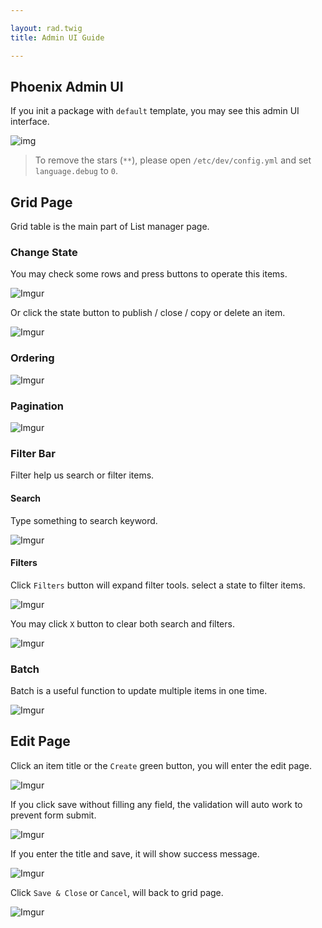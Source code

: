 ```yaml
---

layout: rad.twig
title: Admin UI Guide

---
```


## Phoenix Admin UI

If you init a package with `default` template, you may see this admin UI interface.

![img](https://cloud.githubusercontent.com/assets/1639206/9725055/0cc4e1fc-5613-11e5-9f0d-c373d7d68c87.png)

> To remove the stars (`**`), please open `/etc/dev/config.yml` and set `language.debug` to `0`.

## Grid Page

Grid table is the main part of List manager page. 

### Change State

You may check some rows and press buttons to operate this items.

![Imgur](https://i.imgur.com/1UxL0ML.jpg)

Or click the state button to publish / close / copy or delete an item.

![Imgur](https://i.imgur.com/UHp4TxQ.jpg)

### Ordering

![Imgur](https://i.imgur.com/hWWHstH.jpg)

### Pagination

![Imgur](https://i.imgur.com/v96Pl9B.jpg)

### Filter Bar

Filter help us search or filter items.

#### Search

Type something to search keyword.

![Imgur](https://i.imgur.com/EH4L5ot.jpg)

#### Filters

Click `Filters` button will expand filter tools. select a state to filter items.

![Imgur](https://i.imgur.com/uw6B6SV.jpg)

You may click `X` button to clear both search and filters.

![Imgur](https://i.imgur.com/NwA569R.jpg)

### Batch

Batch is a useful function to update multiple items in one time.

![Imgur](https://i.imgur.com/rbiI9yI.jpg)

## Edit Page

Click an item title or the `Create` green button, you will enter the edit page.
 
![Imgur](https://i.imgur.com/bZZBHpx.jpg)

If you click save without filling any field, the validation will auto work to prevent form submit.

![Imgur](https://i.imgur.com/qOJ7iY0.jpg)

If you enter the title and save, it will show success message.

![Imgur](https://i.imgur.com/cdY5h6r.jpg)

Click `Save & Close` or `Cancel`, will back to grid page. 

![Imgur](https://i.imgur.com/A3zSr6T.jpg)
